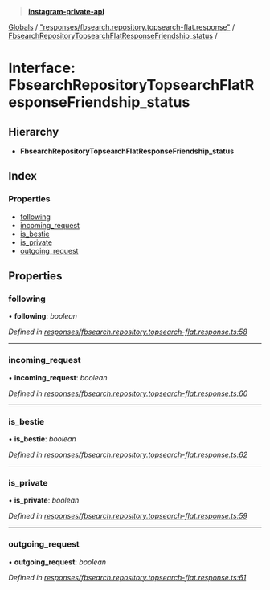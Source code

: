 > **[instagram-private-api](../README.md)**

[Globals](../README.md) / ["responses/fbsearch.repository.topsearch-flat.response"](../modules/_responses_fbsearch_repository_topsearch_flat_response_.md) / [FbsearchRepositoryTopsearchFlatResponseFriendship_status](_responses_fbsearch_repository_topsearch_flat_response_.fbsearchrepositorytopsearchflatresponsefriendship_status.md) /

# Interface: FbsearchRepositoryTopsearchFlatResponseFriendship_status

## Hierarchy

- **FbsearchRepositoryTopsearchFlatResponseFriendship_status**

## Index

### Properties

- [following](_responses_fbsearch_repository_topsearch_flat_response_.fbsearchrepositorytopsearchflatresponsefriendship_status.md#following)
- [incoming_request](_responses_fbsearch_repository_topsearch_flat_response_.fbsearchrepositorytopsearchflatresponsefriendship_status.md#incoming_request)
- [is_bestie](_responses_fbsearch_repository_topsearch_flat_response_.fbsearchrepositorytopsearchflatresponsefriendship_status.md#is_bestie)
- [is_private](_responses_fbsearch_repository_topsearch_flat_response_.fbsearchrepositorytopsearchflatresponsefriendship_status.md#is_private)
- [outgoing_request](_responses_fbsearch_repository_topsearch_flat_response_.fbsearchrepositorytopsearchflatresponsefriendship_status.md#outgoing_request)

## Properties

### following

• **following**: _boolean_

_Defined in [responses/fbsearch.repository.topsearch-flat.response.ts:58](https://github.com/realinstadude/instagram-private-api/blob/4ae8fec/src/responses/fbsearch.repository.topsearch-flat.response.ts#L58)_

---

### incoming_request

• **incoming_request**: _boolean_

_Defined in [responses/fbsearch.repository.topsearch-flat.response.ts:60](https://github.com/realinstadude/instagram-private-api/blob/4ae8fec/src/responses/fbsearch.repository.topsearch-flat.response.ts#L60)_

---

### is_bestie

• **is_bestie**: _boolean_

_Defined in [responses/fbsearch.repository.topsearch-flat.response.ts:62](https://github.com/realinstadude/instagram-private-api/blob/4ae8fec/src/responses/fbsearch.repository.topsearch-flat.response.ts#L62)_

---

### is_private

• **is_private**: _boolean_

_Defined in [responses/fbsearch.repository.topsearch-flat.response.ts:59](https://github.com/realinstadude/instagram-private-api/blob/4ae8fec/src/responses/fbsearch.repository.topsearch-flat.response.ts#L59)_

---

### outgoing_request

• **outgoing_request**: _boolean_

_Defined in [responses/fbsearch.repository.topsearch-flat.response.ts:61](https://github.com/realinstadude/instagram-private-api/blob/4ae8fec/src/responses/fbsearch.repository.topsearch-flat.response.ts#L61)_
